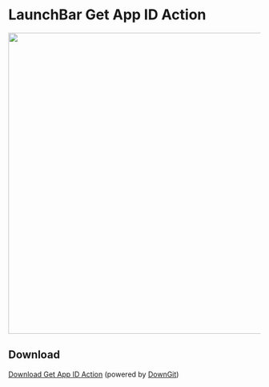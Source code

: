 # LaunchBar Get App ID Action

<img src="appid.gif" width="600"/>


## Download
[Download Get App ID Action](https://minhaskamal.github.io/DownGit/#/home?url=https://github.com/Ptujec/LaunchBar/tree/master/Get-App-ID) (powered by [DownGit](https://github.com/MinhasKamal/DownGit))   
